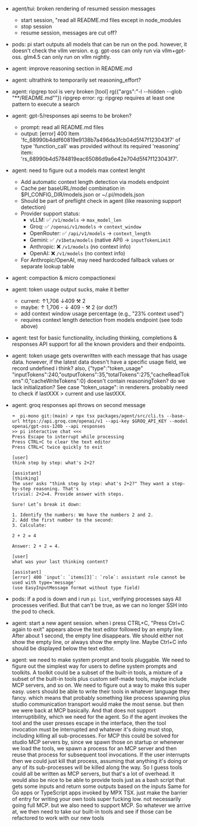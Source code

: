 - agent/tui: broken rendering of resumed session messages
    - start session, "read all README.md files except in node_modules
    - stop session
    - resume session, messages are cut off?

- pods: pi start outputs all models that can be run on the pod. however, it doesn't check the vllm version. e.g. gpt-oss can only run via vllm+gpt-oss. glm4.5 can only run on vllm nightly.

- agent: improve reasoning section in README.md

- agent: ultrathink to temporarily set reasoning_effort?

- agent: ripgrep tool is very broken
    [tool] rg({"args":"-l --hidden --glob \"**/README.md\""})
    ripgrep error: rg: ripgrep requires at least one pattern to execute a search

- agent: gpt-5/responses api seems to be broken?
    - prompt: read all README.md files
    - output:
        [error] 400 Item 'fc_68990b4ddf60819e9138b7a496da3fcb04d5f47f123043f7' of type 'function_call' was provided without its required 'reasoning' item: 'rs_68990b4d5784819eac65086d9a6e42e704d5f47f123043f7'.

- agent: need to figure out a models max context lenght
    - Add automatic context length detection via models endpoint
    - Cache per baseURL/model combination in $PI_CONFIG_DIR/models.json or ~/.pi/models.json
    - Should be part of preflight check in agent (like reasoning support detection)
    - Provider support status:
        - vLLM: ✅ `/v1/models` → `max_model_len`
        - Groq: ✅ `/openai/v1/models` → `context_window`
        - OpenRouter: ✅ `/api/v1/models` → `context_length`
        - Gemini: ✅ `/v1beta/models` (native API) → `inputTokenLimit`
        - Anthropic: ❌ `/v1/models` (no context info)
        - OpenAI: ❌ `/v1/models` (no context info)
    - For Anthropic/OpenAI, may need hardcoded fallback values or separate lookup table

- agent: compaction & micro compactionexi

- agent: token usage output sucks, make it better
    - current: ↑1,706 ↓409 ⚒ 2
    - maybe: ↑ 1,706 - ↓ 409 - ⚒ 2 (or dot?)
    - add context window usage percentage (e.g., "23% context used")
    - requires context length detection from models endpoint (see todo above)

- agent: test for basic functionality, including thinking, completions & responses API support for all the known providers and their endpoints.

- agent: token usage gets overwritten with each message that has usage data. however, if the latest data doesn't have a specific usage field, we record undefined i think? also,   {"type":"token_usage" "inputTokens":240,"outputTokens":35,"totalTokens":275,"cacheReadTokens":0,"cacheWriteTokens":0} doesn't contain reasoningToken? do we lack initialization? See case "token_usage": in renderers. probably need to check if lastXXX > current and use lastXXX.

- agent: groq responses api throws on second message
    ```
    ➜  pi-mono git:(main) ✗ npx tsx packages/agent/src/cli.ts --base-url https://api.groq.com/openai/v1 --api-key $GROQ_API_KEY --model openai/gpt-oss-120b --api responses
    >> pi interactive chat <<<
    Press Escape to interrupt while processing
    Press CTRL+C to clear the text editor
    Press CTRL+C twice quickly to exit

    [user]
    think step by step: what's 2+2?

    [assistant]
    [thinking]
    The user asks "think step by step: what's 2+2?" They want a step-by-step reasoning. That's
    trivial: 2+2=4. Provide answer with steps.

    Sure! Let’s break it down:

    1. Identify the numbers: We have the numbers 2 and 2.
    2. Add the first number to the second:
    3. Calculate:

    2 + 2 = 4

    Answer: 2 + 2 = 4.

    [user]
    what was your last thinking content?

    [assistant]
    [error] 400 `input`: `items[3]`: `role`: assistant role cannot be used with type='message'
    (use EasyInputMessage format without type field)
    ```

- pods: if a pod is down and i run `pi list`, verifying processes says All processes verified. But that can't be true, as we can no longer SSH into the pod to check.

- agent: start a new agent session. when i press CTRL+C, "Press Ctrl+C again to exit" appears above the text editor followed by an empty line. After about 1 second, the empty line disappears. We should either not show the empty line, or always show the empty line. Maybe Ctrl+C info should be displayed below the text editor.

- agent: we need to make system prompt and tools pluggable. We need to figure out the simplest way for users to define system prompts and toolkits. A toolkit could be a subset of the built-in tools, a mixture of a subset of the built-in tools plus custom self-made tools, maybe include MCP servers, and so on. We need to figure out a way to make this super easy. users should be able to write their tools in whatever language they fancy. which means that probably something like process spawning plus studio communication transport would make the most sense. but then we were back at MCP basically. And that does not support interruptibility, which we need for the agent. So if the agent invokes the tool and the user presses escape in the interface, then the tool invocation must be interrupted and whatever it's doing must stop, including killing all sub-processes. For MCP this could be solved for studio MCP servers by, since we spawn those on startup or whenever we load the tools, we spawn a process for an MCP server and then reuse that process for subsequent tool invocations. If the user interrupts then we could just kill that process, assuming that anything it's doing or any of its sub-processes will be killed along the way. So I guess tools could all be written as MCP servers, but that's a lot of overhead. It would also be nice to be able to provide tools just as a bash script that gets some inputs and return some outputs based on the inputs Same for Go apps or TypeScript apps invoked by MPX TSX. just make the barrier of entry for writing your own tools super fucking low. not necessarily going full MCP. but we also need to support MCP. So whatever we arrive at, we then need to take our built-in tools and see if those can be refactored to work with our new tools